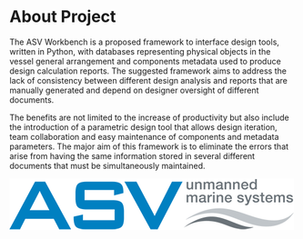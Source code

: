 # About Project

The ASV Workbench is a proposed framework to interface design tools, written in Python, with databases representing physical objects in the vessel general arrangement and components metadata used to produce design calculation reports.
The suggested framework aims to address the lack of consistency between different design analysis and reports that are manually generated and depend on designer oversight of different documents.

The benefits are not limited to the increase of productivity but also include the introduction of a parametric design tool that allows design iteration, team collaboration and easy maintenance of components and metadata parameters. The major aim of this framework is to eliminate the errors that arise from having the same information stored in several different documents that must be simultaneously maintained.




![ASV Logo](../../core/static/core/img/asv-logo.png)




